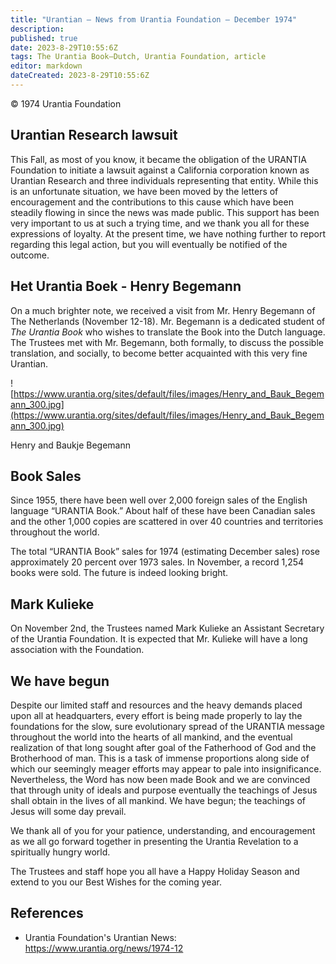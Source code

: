 ```yaml
---
title: "Urantian — News from Urantia Foundation — December 1974"
description: 
published: true
date: 2023-8-29T10:55:6Z
tags: The Urantia Book—Dutch, Urantia Foundation, article
editor: markdown
dateCreated: 2023-8-29T10:55:6Z
---
```


<p class="v-card v-sheet theme--light gray lighten-3 px-2">© 1974 Urantia Foundation</p>

## Urantian Research lawsuit

This Fall, as most of you know, it became the obligation of the URANTIA Foundation to initiate a lawsuit against a California corporation known as Urantian Research and three individuals representing that entity. While this is an unfortunate situation, we have been moved by the letters of encouragement and the contributions to this cause which have been steadily flowing in since the news was made public. This support has been very important to us at such a trying time, and we thank you all for these expressions of loyalty. At the present time, we have nothing further to report regarding this legal action, but you will eventually be notified of the outcome.

## Het Urantia Boek - Henry Begemann

On a much brighter note, we received a visit from Mr. Henry Begemann of The Netherlands (November 12-18). Mr. Begemann is a dedicated student of _The Urantia Book_ who wishes to translate the Book into the Dutch language. The Trustees met with Mr. Begemann, both formally, to discuss the possible translation, and socially, to become better acquainted with this very fine Urantian.

![https://www.urantia.org/sites/default/files/images/Henry_and_Bauk_Begemann_300.jpg](https://www.urantia.org/sites/default/files/images/Henry_and_Bauk_Begemann_300.jpg)

Henry and Baukje Begemann

## Book Sales

Since 1955, there have been well over 2,000 foreign sales of the English language “URANTIA Book.” About half of these have been Canadian sales and the other 1,000 copies are scattered in over 40 countries and territories throughout the world. 

The total “URANTIA Book” sales for 1974 (estimating December sales) rose approximately 20 percent over 1973 sales. In November, a record 1,254 books were sold. The future is indeed looking bright.

## Mark Kulieke

On November 2nd, the Trustees named Mark Kulieke an Assistant Secretary of the Urantia Foundation. It is expected that Mr. Kulieke will have a long association with the Foundation.

## We have begun

Despite our limited staff and resources and the heavy demands placed upon all at headquarters, every effort is being made properly to lay the foundations for the slow, sure evolutionary spread of the URANTIA message throughout the world into the hearts of all mankind, and the eventual realization of that long sought after goal of the Fatherhood of God and the Brotherhood of man. This is a task of immense proportions along side of which our seemingly meager efforts may appear to pale into insignificance. Nevertheless, the Word has now been made Book and we are convinced that through unity of ideals and purpose eventually the teachings of Jesus shall obtain in the lives of all mankind. We have begun; the teachings of Jesus will some day prevail.

We thank all of you for your patience, understanding, and encouragement as we all go forward together in presenting the Urantia Revelation to a spiritually hungry world.

The Trustees and staff hope you all have a Happy Holiday Season and extend to you our Best Wishes for the coming year.

## References

- Urantia Foundation's Urantian News: https://www.urantia.org/news/1974-12